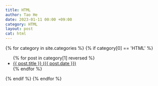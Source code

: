 ```yaml
---
title: HTML
author: Tao He
date: 2023-01-11 00:00 +09:00
category: HTML
layout: post
cat: html
---
```


{% for category in site.categories %}
{% if category[0] == 'HTML' %}

  <ul>
    {% for post in category[1] reversed %}
      <li><a href="{{ post.url }}">{{ post.title }} ({{ post.date }})</a></li>
    {% endfor %}
  </ul>
	{% endif %}
{% endfor %}
